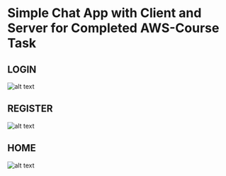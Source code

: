 # Simple Chat App with Client and Server for Completed AWS-Course Task

## LOGIN

![alt text](https://lh3.googleusercontent.com/M4bYSS7XDZ63wY4XsdSKaVKQEOViNZbph_WOp1GG4BAkqB1KfsdbcuYt22YXcbvsh5uKXxaPpMuxIrHHgGuqnuNy56hYtoEgVx2VEAkWh6hychK_weSa5apMOllIKyqyjA0xhov0lnh-_WS9oR3Rhixr-xvsBD1shMtSPmvqlv6P5UNiZO4RtF27wefLZ8IS7h6KRRJPwF1dcCLckZYEvWy01QC5o4HecvXGUooA4J2ZTkda4prmPjNyiZ6rVuQSfKcyarg_cgw8KhWZuvL_7Ne9o8PDkmOQvOWeZLY0XjW3l6xhI2ajtuaeBo4wmKYxeEGfih4EHfnLvT6MqVbnW9juc5ehGxRt7sIv-DXP47do0ZIcoI_TE4mdZMADpfB-gc-oh1Rrt7FoRDMG5wqBAAYihqhpVcDc4rfDMP7d4Wfy803ZnnvgfnMGUjMk7PIbeox7aWfKWTuRDVj6V4xtKrTOMJA5xRsHb8Tyo-BYhAYnY_91BrZPs6dXLUsrp4wGMB2WtSVKUyGuTYnJjQZWDrf2T2nrc0RGhxuUxDpZSWUIjjHIygx8lYjV3j-QX52Pl22tH33U2SoTLeDHivk5fKB0QE5fkOplR82Npig23YCsteTF17PjJJ0QmjEhpMnIP3RCP1Mg6Dx9DXMFyL0SJ5z-YvJtVRitSAr0G6AcDIlIgP4om-jnh5heXbGukQ=w1353-h695-no?authuser=0)

## REGISTER

![alt text](https://lh3.googleusercontent.com/4rHkNAPHZGzOKfDSbut7b-Ryol0MrL7N2GVR6hlO_NuS3VGTQG3wq6VSSgW1zP8pJ3d2NOUmXew1VouuWv7ec7P0HzIpVEyZ1wRBc38WKI5Z9OhkSIEk8m7iq48PWyaeyZcpnffErte_gwWayFKBbFv0UNdbod0w6B76S6IeyokwU9IezTHCm_pl0kswl8zJvhyKgW9wE4gW9HudH-_UF30G68j9VMKjS5xrjezqazrz9GJKNy0cZ6IIlHFBeM8OsP7LcHj2OykuF5ooudSPUUovmLAeXksNTAofjEQCJboJvLvE0pLpBFhBlxpZWo7idZZ9ctQ4XGtrO_VR2vcp9SSAm94M4AALP3y22a9lnOKn8luG15bl3EaEO8spOWQNqDazE4-okdMGaX9eY6BVDChf1UTJibAfXHM0HQGBc4GycksVKNi8CVELsg0aRtLnGvUtoInGsCokdaoZ9dhtECRTbScCA1DpMZcaFekk4-iuaEnMVsp0Rm5QHCPKH3FrTQ7WGfZZn4KpuEGPvwDemH1EMdL-G_2fcGGJnO4_CIUTSscrZ1gzckHZc4PsGLBhKVh8irSRNQ0N9W9JSw-6WEZ3ScdaJcFj8c0oks2W65pVqMQYpLwMksZ3lEoWufmOhHSACeRhKYfjINq7A5ZmftGwq7XGR5ymAZ97f-J7D1WLsBPLM8AkHEvgxunPOA=w1170-h611-no?authuser=0)

## HOME

![alt text](https://lh3.googleusercontent.com/bmJ7SC4CraNvBGk4xWJTzlTAZqI6o2EAGtJCuExOJky91Gk9rw9iKeyLa5WIVaP0Y458aw-gp_yovoPN-XVhzd92BiRT2Vzl2Tam-z1Rq8lAdvCTWfFKqFDg6owXOtGEMP-aSfGGMt1Ed03COF1tpHy3jIiIpRS96NdTZoQKcbZlpivjItG7NrXozxpWr83TJ8VV6Bap5yXZymndV0CMHt9I-5g4l2sEMCEGvXXji7UYMmjlasTaO8GKqzhUPc37Zer3O_VqZAldDDKa2KDTnBZabHYxZ2Ncrh7l9tQxqdy6K9s-bHTbNJYtj5OBiu7Gnhr0gtHTH5d7eOicZWRcjOqK4ShWI1S3IHePW3_nvkWwambAsTbEgLZhf2YGN4p_RVSPODZ6qBR6NolRTCcdjjFd-zfOPOFaDHJunyp0wqnZIv_ry6gdJIYDFzBugt0Jtds1c4VeuMqsUXg1WQEmJJhiRVActeJpF3eKCAAjZu6S2SHxQoLKEttv76qr7z14OO4X_HnCcu_cnoodEaeUC5Dx-juvz8FiRWlv145AOO49YwSCKRlC3IQmuP6X9Cy7O8Tej41WNtiM2WEaUQUklU6Ncu2WqMz5vw145EG7f1OtShEMpV8VIOOX0V5fHTPr0ZoD9aoscFh4t5ElmXIBOeoHeI6zKdE2EDSlizeBymWYLHWnt5F1n8Dlf8nQBg=w1360-h685-no?authuser=0)
